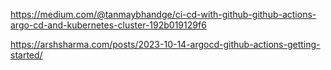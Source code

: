 https://medium.com/@tanmaybhandge/ci-cd-with-github-github-actions-argo-cd-and-kubernetes-cluster-192b019129f6 

https://arshsharma.com/posts/2023-10-14-argocd-github-actions-getting-started/ 



